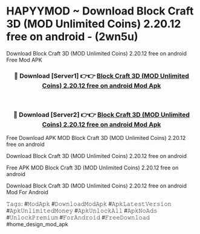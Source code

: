 # HAPYYMOD ~ Download Block Craft 3D (MOD Unlimited Coins) 2.20.12 free on android - (2wn5u)
Download Block Craft 3D (MOD Unlimited Coins) 2.20.12 free on android Free Mod APK

<div align="center">
<h3>🔴 Download [Server1] 👉👉 <a href="https://apk-comot.site?title=Block_Craft_3D_(MOD_Unlimited_Coins)_2.20.12_free_on_android">Block Craft 3D (MOD Unlimited Coins) 2.20.12 free on android Mod Apk</a></h3><br>

<h3>🔴 Download [Server2] 👉👉 <a href="https://apk-comot.site?title=Block_Craft_3D_(MOD_Unlimited_Coins)_2.20.12_free_on_android">Block Craft 3D (MOD Unlimited Coins) 2.20.12 free on android Mod Apk</a></h3>
</div>


Free Download APK MOD Block Craft 3D (MOD Unlimited Coins) 2.20.12 free on android

Download Block Craft 3D (MOD Unlimited Coins) 2.20.12 free on android 

Free APK MOD Block Craft 3D (MOD Unlimited Coins) 2.20.12 free on android 

Download Block Craft 3D (MOD Unlimited Coins) 2.20.12 free on android Mod For Android

𝚃𝚊𝚐𝚜: #𝙼𝚘𝚍𝙰𝚙𝚔 #𝙳𝚘𝚠𝚗𝚕𝚘𝚊𝚍𝙼𝚘𝚍𝙰𝚙𝚔 #𝙰𝚙𝚔𝙻𝚊𝚝𝚎𝚜𝚝𝚅𝚎𝚛𝚜𝚒𝚘𝚗 #𝙰𝚙𝚔𝚄𝚗𝚕𝚒𝚖𝚒𝚝𝚎𝚍𝙼𝚘𝚗𝚎𝚢 #𝙰𝚙𝚔𝚄𝚗𝚕𝚘𝚌𝚔𝙰𝚕𝚕 #𝙰𝚙𝚔𝙽𝚘𝙰𝚍𝚜 #𝚄𝚗𝚕𝚘𝚌𝚔𝙿𝚛𝚎𝚖𝚒𝚞𝚖 #𝙵𝚘𝚛𝙰𝚗𝚍𝚛𝚘𝚒𝚍 #𝙵𝚛𝚎𝚎𝙳𝚘𝚠𝚗𝚕𝚘𝚊𝚍 #home_design_mod_apk